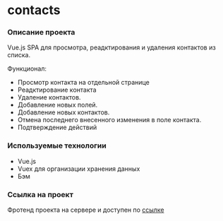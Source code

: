 # contacts


### Описание проекта
Vue.js SPA для просмотра, реадктирования и удаления контактов из списка.

Функционал:

- Просмотр контакта на отдельной странице
- Реадктирование контакта
- Удаление контактов.
- Добавление новых полей.
- Добавление новых контактов.
- Отмена последнего внесенного изменения в поле контакта.
- Подтверждение действий


### Используемые технологии

- Vue.js
- Vuex для организации хранения данных
- Бэм

### Ссылка на проект
Фротенд проекта на сервере и доступен по [ссылке](http://contacts.students.nomoreparties.xyz/ "ссылке")
